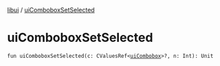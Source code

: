 [libui](README.md) / [uiComboboxSetSelected](ui-combobox-set-selected.md)

# uiComboboxSetSelected

`fun uiComboboxSetSelected(c: CValuesRef<`[`uiCombobox`](ui-combobox.md)`>?, n: Int): Unit`
